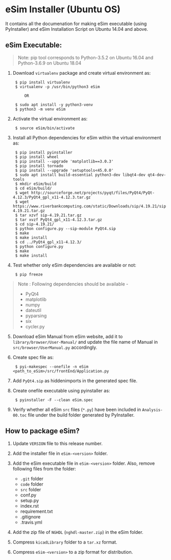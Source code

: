 eSim Installer (Ubuntu OS)
====


It contains all the documenation for making eSim executable (using PyInstaller) and eSim Installation Script on Ubuntu 14.04 and above.

## eSim Executable:

> Note: pip tool corresponds to Python-3.5.2 on Ubuntu 16.04 and Python-3.6.9 on Ubuntu 18.04

1. Download `virtualenv` package and create virtual environment as:

	    $ pip install virtualenv
	    $ virtualenv -p /usr/bin/python3 eSim

			OR
		
	    $ sudo apt install -y python3-venv
	    $ python3 -m venv eSim

2. Activate the virtual environment as:
	
		$ source eSim/bin/activate

3. Install all Python dependencies for eSim within the virtual environment as:

		$ pip install pyinstaller
		$ pip install wheel
		$ pip install --upgrade 'matplotlib==3.0.3'
		$ pip install tornado
		$ pip install --upgrade 'setuptools<45.0.0'
		$ sudo apt install build-essential python3-dev libqt4-dev qt4-dev-tools
		$ mkdir eSim/build
		$ cd eSim/build/
		$ wget http://sourceforge.net/projects/pyqt/files/PyQt4/PyQt-4.12.3/PyQt4_gpl_x11-4.12.3.tar.gz
		$ wget https://www.riverbankcomputing.com/static/Downloads/sip/4.19.21/sip-4.19.21.tar.gz
		$ tar xzvf sip-4.19.21.tar.gz
		$ tar xvzf PyQt4_gpl_x11-4.12.3.tar.gz
		$ cd sip-4.19.21/
		$ python configure.py --sip-module PyQt4.sip
		$ make
		$ make install
		$ cd ../PyQt4_gpl_x11-4.12.3/
		$ python configure.py
		$ make
		$ make install

4. Test whether only eSim dependencies are available or not:

		$ pip freeze

> Note : Following dependencies should be available -
>	- PyQt4
>	- matplotlib
>	- numpy
>	- dateutil
>	- pyparsing
>	- six
>	- cycler.py

5. Download eSim Manual from eSim website, add it to `library/browser/User-Manual/` and update the file name of Manual in `src/browser/UserManual.py` accordingly.

6. Create spec file as:

		$ pyi-makespec --onefile -n eSim <path_to_eSim>/src/frontEnd/Application.py

7. Add `PyQt4.sip` as hiddenimports in the generated spec file.

8. Create onefile executable using pyinstaller as:
		
		$ pyinstaller -F --clean eSim.spec

9. Verify whether all eSim `src` files (`*.py`) have been included in `Analysis-00.toc` file under the build folder generated by PyInstaller.



## How to package eSim?

1. Update `VERSION` file to this release number.

2. Add the installer file in `eSim-<version>` folder.

3. Add the eSim executable file in `eSim-<version>` folder. Also, remove following files from the folder:
	- `.git` folder
	- `code` folder
	- `src` folder
	- conf.py
	- setup.py
	- index.rst
	- requirement.txt
	- .gitignore
	- .travis.yml

4. Add the zip file of `NGHDL` (`nghdl-master.zip`) in the eSim folder.

5. Compress `kicadLibrary` folder to a `tar.xz` format.

6. Compress `eSim-<version>` to a zip format for distribution.


